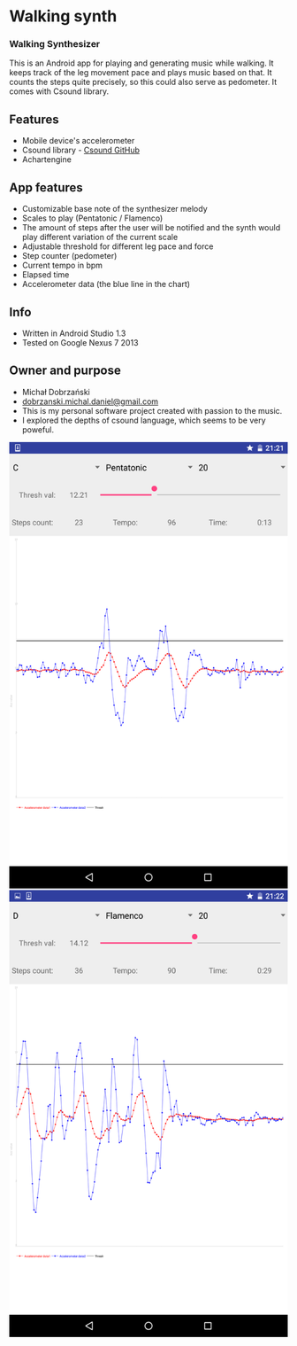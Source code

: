 # Walking synth #

### Walking Synthesizer ###

This is an Android app for playing and generating music while walking.
It keeps track of the leg movement pace and plays music based on that.
It counts the steps quite precisely, so this could also serve as pedometer.
It comes with Csound library.

## Features ##
* Mobile device's accelerometer
* Csound library - [Csound GitHub](https://csound.github.io/)
* Achartengine

## App features ##
* Customizable base note of the synthesizer melody
* Scales to play (Pentatonic / Flamenco)
* The amount of steps after the user will be notified and the synth would play different variation of the current scale
* Adjustable threshold for different leg pace and force
* Step counter (pedometer)
* Current tempo in bpm
* Elapsed time
* Accelerometer data (the blue line in the chart)


## Info ##
* Written in Android Studio 1.3
* Tested on Google Nexus 7 2013

## Owner and purpose ##
* Michał Dobrzański
* dobrzanski.michal.daniel@gmail.com
* This is my personal software project created with passion to the music. 
* I explored the depths of csound language, which seems to be very poweful.


![Screen1](https://github.com/MichalDanielDobrzanski/WalkingSynth/blob/master/Screenshot_2015-12-23-21-21-49.png)
![Screen2](https://github.com/MichalDanielDobrzanski/WalkingSynth/blob/master/Screenshot_2015-12-23-21-22-04.png)
